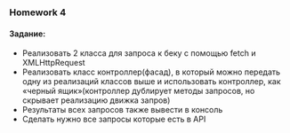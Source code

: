 ### Homework 4

#### Задание:

- Реализовать 2 класса для запроса к беку с помощью fetch и XMLHttpRequest
- Реализовать класс контроллер(фасад), в который можно передать одну из реализаций
  классов выше и использовать контроллер, как «черный ящик»(контроллер дублирует
  методы запросов, но скрывает реализацию движка запров)
- Результаты всех запросов также вывести в консоль
- Сделать нужно все запросы которые есть в API
